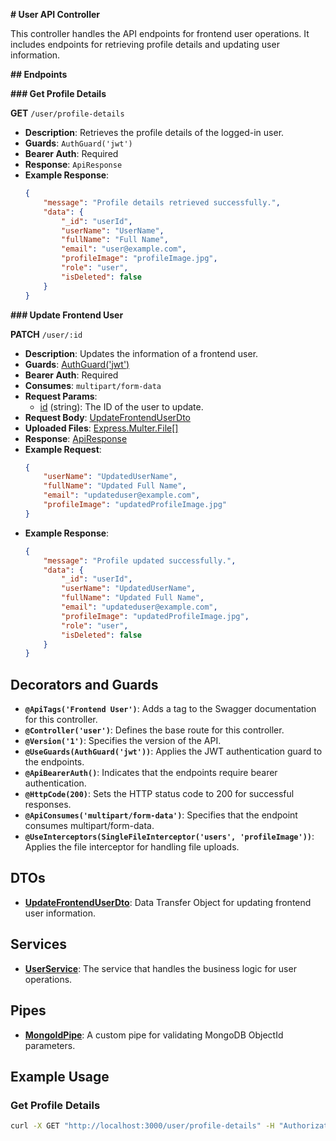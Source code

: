 **# User API Controller**

This controller handles the API endpoints for frontend user operations. It includes endpoints for retrieving profile details and updating user information.

**## Endpoints**

**### Get Profile Details**

****GET**** `/user/profile-details`

- ****Description****: Retrieves the profile details of the logged-in user.
- ****Guards****: `AuthGuard('jwt')`
- ****Bearer Auth****: Required
- ****Response****: `ApiResponse`
- ****Example Response****:
    ```json
    {
        "message": "Profile details retrieved successfully.",
        "data": {
            "_id": "userId",
            "userName": "UserName",
            "fullName": "Full Name",
            "email": "user@example.com",
            "profileImage": "profileImage.jpg",
            "role": "user",
            "isDeleted": false
        }
    }
    ```

**### Update Frontend User**

****PATCH**** `/user/:id`

- ****Description****: Updates the information of a frontend user.
- ****Guards****: [AuthGuard('jwt')](__http://_vscodecontentref_/0__)
- ****Bearer Auth****: Required
- ****Consumes****: `multipart/form-data`
- ****Request Params****:
    - [id](__http://_vscodecontentref_/1__) (string): The ID of the user to update.
- ****Request Body****: [UpdateFrontendUserDto](__http://_vscodecontentref_/2__)
- ****Uploaded Files****: [Express.Multer.File[]](__http://_vscodecontentref_/3__)
- ****Response****: [ApiResponse](__http://_vscodecontentref_/4__)
- ****Example Request****:
    ```json
    {
        "userName": "UpdatedUserName",
        "fullName": "Updated Full Name",
        "email": "updateduser@example.com",
        "profileImage": "updatedProfileImage.jpg"
    }
    ```
- ****Example Response****:
    ```json
    {
        "message": "Profile updated successfully.",
        "data": {
            "_id": "userId",
            "userName": "UpdatedUserName",
            "fullName": "Updated Full Name",
            "email": "updateduser@example.com",
            "profileImage": "updatedProfileImage.jpg",
            "role": "user",
            "isDeleted": false
        }
    }
    ```

## Decorators and Guards

- **`@ApiTags('Frontend User')`**: Adds a tag to the Swagger documentation for this controller.
- **`@Controller('user')`**: Defines the base route for this controller.
- **`@Version('1')`**: Specifies the version of the API.
- **`@UseGuards(AuthGuard('jwt'))`**: Applies the JWT authentication guard to the endpoints.
- **`@ApiBearerAuth()`**: Indicates that the endpoints require bearer authentication.
- **`@HttpCode(200)`**: Sets the HTTP status code to 200 for successful responses.
- **`@ApiConsumes('multipart/form-data')`**: Specifies that the endpoint consumes multipart/form-data.
- **`@UseInterceptors(SingleFileInterceptor('users', 'profileImage'))`**: Applies the file interceptor for handling file uploads.

## DTOs

- **[UpdateFrontendUserDto](http://_vscodecontentref_/5)**: Data Transfer Object for updating frontend user information.

## Services

- **[UserService](http://_vscodecontentref_/6)**: The service that handles the business logic for user operations.

## Pipes

- **[MongoIdPipe](http://_vscodecontentref_/7)**: A custom pipe for validating MongoDB ObjectId parameters.

## Example Usage

### Get Profile Details

```sh
curl -X GET "http://localhost:3000/user/profile-details" -H "Authorization: Bearer <your_token>"